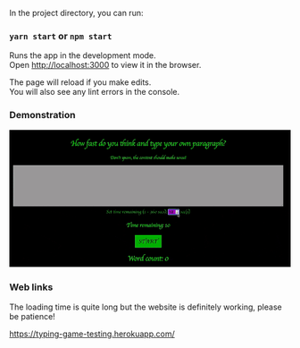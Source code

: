
In the project directory, you can run:

### `yarn start` or `npm start`

Runs the app in the development mode.\
Open [http://localhost:3000](http://localhost:3000) to view it in the browser.

The page will reload if you make edits.\
You will also see any lint errors in the console.

### Demonstration

![Alt text](Demonstration.gif)

### Web links

The loading time is quite long but the website is definitely working, please be patience!

https://typing-game-testing.herokuapp.com/
